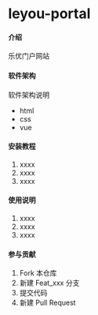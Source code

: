 # leyou-portal

#### 介绍
乐优门户网站

#### 软件架构
软件架构说明
- html
- css
- vue


#### 安装教程

1.  xxxx
2.  xxxx
3.  xxxx

#### 使用说明

1.  xxxx
2.  xxxx
3.  xxxx

#### 参与贡献

1.  Fork 本仓库
2.  新建 Feat_xxx 分支
3.  提交代码
4.  新建 Pull Request

